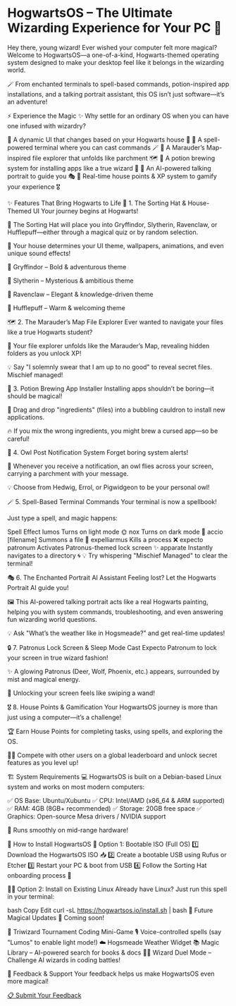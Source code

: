 # HogwartsOS – The Ultimate Wizarding Experience for Your PC 🏰

Hey there, young wizard! Ever wished your computer felt more magical? Welcome to HogwartsOS—a one-of-a-kind, Hogwarts-themed operating system designed to make your desktop feel like it belongs in the wizarding world.

🪄 From enchanted terminals to spell-based commands, potion-inspired app installations, and a talking portrait assistant, this OS isn’t just software—it’s an adventure!

⚡ Experience the Magic
✨ Why settle for an ordinary OS when you can have one infused with wizardry?

🔹 A dynamic UI that changes based on your Hogwarts house 🏰
🔹 A spell-powered terminal where you can cast commands 🪄
🔹 A Marauder’s Map-inspired file explorer that unfolds like parchment 🗺
🔹 A potion brewing system for installing apps like a true wizard 🧪
🔹 An AI-powered talking portrait to guide you 🎭
🔹 Real-time house points & XP system to gamify your experience 🎖

✨ Features That Bring Hogwarts to Life
🎩 1. The Sorting Hat & House-Themed UI
Your journey begins at Hogwarts!

🔮 The Sorting Hat will place you into Gryffindor, Slytherin, Ravenclaw, or Hufflepuff—either through a magical quiz or by random selection.

🏰 Your house determines your UI theme, wallpapers, animations, and even unique sound effects!

🦁 Gryffindor – Bold & adventurous theme

🐍 Slytherin – Mysterious & ambitious theme

🦅 Ravenclaw – Elegant & knowledge-driven theme

🦡 Hufflepuff – Warm & welcoming theme

🗺 2. The Marauder’s Map File Explorer
Ever wanted to navigate your files like a true Hogwarts student?

📜 Your file explorer unfolds like the Marauder’s Map, revealing hidden folders as you unlock XP!

💡 Say "I solemnly swear that I am up to no good" to reveal secret files. Mischief managed!

🧪 3. Potion Brewing App Installer
Installing apps shouldn’t be boring—it should be magical!

🫧 Drag and drop "ingredients" (files) into a bubbling cauldron to install new applications.

🔥 If you mix the wrong ingredients, you might brew a cursed app—so be careful!

🦉 4. Owl Post Notification System
Forget boring system alerts!

📜 Whenever you receive a notification, an owl flies across your screen, carrying a parchment with your message.

💡 Choose from Hedwig, Errol, or Pigwidgeon to be your personal owl!

🪄 5. Spell-Based Terminal Commands
Your terminal is now a spellbook!

Just type a spell, and magic happens:

Spell	Effect
lumos	Turns on light mode 🌞
nox	Turns on dark mode 🌙
accio [filename]	Summons a file 📂
expelliarmus <process>	Kills a process ❌
expecto patronum	Activates Patronus-themed lock screen ✨
apparate <path>	Instantly navigates to a directory 🌀
💡 Try whispering "Mischief Managed" to clear the terminal!

🎭 6. The Enchanted Portrait AI Assistant
Feeling lost? Let the Hogwarts Portrait AI guide you!

🖼 This AI-powered talking portrait acts like a real Hogwarts painting, helping you with system commands, troubleshooting, and even answering fun wizarding world questions.

💡 Ask "What’s the weather like in Hogsmeade?" and get real-time updates!

🔒 7. Patronus Lock Screen & Sleep Mode
Cast Expecto Patronum to lock your screen in true wizard fashion!

✨ A glowing Patronus (Deer, Wolf, Phoenix, etc.) appears, surrounded by mist and magical energy.

🔮 Unlocking your screen feels like swiping a wand!

🎖 8. House Points & Gamification
Your HogwartsOS journey is more than just using a computer—it’s a challenge!

🏆 Earn House Points for completing tasks, using spells, and exploring the OS.

🧙‍♂️ Compete with other users on a global leaderboard and unlock secret features as you level up!

🏗 System Requirements
💻 HogwartsOS is built on a Debian-based Linux system and works on most modern computers:

✅ OS Base: Ubuntu/Xubuntu
✅ CPU: Intel/AMD (x86_64 & ARM supported)
✅ RAM: 4GB (8GB+ recommended)
✅ Storage: 20GB free space
✅ Graphics: Open-source Mesa drivers / NVIDIA support

🚀 Runs smoothly on mid-range hardware!

🚀 How to Install HogwartsOS
🏰 Option 1: Bootable ISO (Full OS)
1️⃣ Download the HogwartsOS ISO 📥
2️⃣ Create a bootable USB using Rufus or Etcher
3️⃣ Restart your PC & boot from USB
4️⃣ Follow the Sorting Hat onboarding process 🎩

🧙‍♂️ Option 2: Install on Existing Linux
Already have Linux? Just run this spell in your terminal:

bash
Copy
Edit
curl -sL https://hogwartsos.io/install.sh | bash
📌 Future Magical Updates
🔮 Coming soon!

🏅 Triwizard Tournament Coding Mini-Game
🎙 Voice-controlled spells (say "Lumos" to enable light mode!)
☁️ Hogsmeade Weather Widget
📚 Magic Library – AI-powered search for books & docs
🧙‍♂️ Wizard Duel Mode – Challenge AI wizards in coding battles!

📝 Feedback & Support
Your feedback helps us make HogwartsOS even more magical!

[📋 Submit Your Feedback](https://docs.google.com/forms/d/1yDVWQbo8KRJbQ3-hQJpZArPl53TDeWweGjXnt1ZEiVk/edit)



